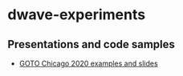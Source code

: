 # dwave-experiments

## Presentations and code samples

* [GOTO Chicago 2020 examples and slides](./goto_chicago_2020)
